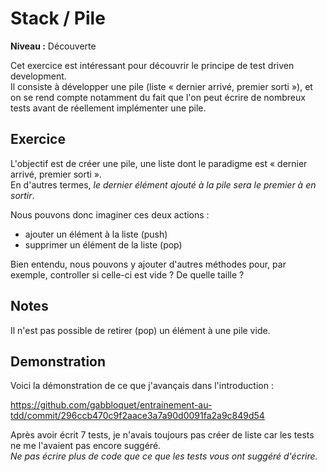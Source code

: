 # Stack / Pile

**Niveau :** Découverte

Cet exercice est intéressant pour découvrir le principe de test driven development.  
Il consiste à développer une pile (liste « dernier arrivé, premier sorti »), et on se rend compte notamment du fait que l'on peut écrire de nombreux tests avant de réellement implémenter une pile.

## Exercice

L'objectif est de créer une pile, une liste dont le paradigme est « dernier arrivé, premier sorti ».  
En d'autres termes, _le dernier élément ajouté à la pile sera le premier à en sortir_.

Nous pouvons donc imaginer ces deux actions : 
 - ajouter un élément à la liste (push)
 - supprimer un élément de la liste (pop)

Bien entendu, nous pouvons y ajouter d'autres méthodes pour, par exemple, controller si celle-ci est vide ? De quelle taille ?

## Notes

Il n'est pas possible de retirer (pop) un élément à une pile vide.

## Demonstration

Voici la démonstration de ce que j'avançais dans l'introduction : 

https://github.com/gabbloquet/entrainement-au-tdd/commit/296ccb470c9f2aace3a7a90d0091fa2a9c849d54

Après avoir écrit 7 tests, je n'avais toujours pas créer de liste car les tests ne me l'avaient pas encore suggéré.  
_Ne pas écrire plus de code que ce que les tests vous ont suggéré d'écrire._